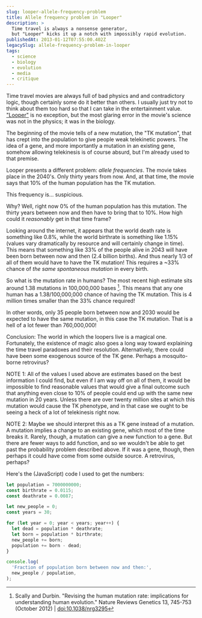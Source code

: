 ```yaml
---
slug: looper-allele-frequency-problem
title: Allele frequency problem in "Looper"
description: >
  Time travel is always a nonsense generator,
  but "Looper" kicks it up a notch with impossibly rapid evolution.
publishedAt: 2013-01-12T07:55:00.402Z
legacySlug: allele-frequency-problem-in-looper
tags:
  - science
  - biology
  - evolution
  - media
  - critique
---
```


Time travel movies are always full of bad physics and and contradictory logic, though certainly some do it better than others. I usually just try not to think about them too hard so that I can take in the entertainment value. ["Looper"](https://www.imdb.com/title/tt1276104/) is no exception, but the most glaring error in the movie's science was not in the physics; it was in the biology.

The beginning of the movie tells of a new mutation, the "TK mutation", that has crept into the population to give people weak telekinetic powers. The idea of a gene, and more importantly a mutation in an existing gene, somehow allowing telekinesis is of course absurd, but I'm already used to that premise.

Looper presents a different problem: _allele frequencies_. The movie takes place in the 2040's. Only thirty years from now. And, at that time, the movie says that 10% of the human population has the TK mutation.

This frequency is... suspicious.

Why? Well, right now 0% of the human population has this mutation. The thirty years between now and then have to bring that to 10%. How high could it _reasonably_ get in that time frame?

Looking around the internet, it appears that the world death rate is something like 0.8%, while the world birthrate is something like 1.15% (values vary dramatically by resource and will certainly change in time). This means that something like 33% of the people alive in 2043 will have been born between now and then (2.4 billion births). And thus nearly 1/3 of all of them would have to have the TK mutation! This requires a ~33% chance of _the same spontaneous mutation_ in every birth.

So what is the mutation rate in humans? The most recent high estimate sits around 1.38 mutations in 100,000,000 bases [^1]. This means that any one human has a 1.38/100,000,000 chance of having the TK mutation. This is 4 million times smaller than the 33% chance required!

In other words, only 35 people born between now and 2030 would be expected to have the same mutation, in this case the TK mutation. That is a hell of a lot fewer than 760,000,000!

Conclusion: The world in which the loopers live is a magical one. Fortunately, the existence of magic also goes a long way toward explaining the time travel paradoxes and their resolution. Alternatively, there could have been some exogenous source of the TK gene. Perhaps a mosquito-borne retrovirus?

NOTE 1: All of the values I used above are estimates based on the best information I could find, but even if I am way off on all of them, it would be impossible to find reasonable values that would give a final outcome such that anything even close to 10% of people could end up with the same new mutation in 20 years. Unless there are over twenty million sites at which this mutation would cause the TK phenotype, and in that case we ought to be seeing a heck of a lot of telekinesis right now.

NOTE 2: Maybe we should interpret this as a TK gene instead of a mutation. A mutation implies a change to an existing gene, which most of the time breaks it. Rarely, though, a mutation can give a new function to a gene. But there are fewer ways to add function, and so we wouldn't be able to get past the probability problem described above. If it was a gene, though, then perhaps it could have come from some outside source. A retrovirus, perhaps?

Here's the (JavaScript) code I used to get the numbers:

```js
let population = 7000000000;
const birthrate = 0.0115;
const deathrate = 0.0087;

let new_people = 0;
const years = 30;

for (let year = 0; year < years; year++) {
  let dead = population * deathrate;
  let born = population * birthrate;
  new_people += born;
  population += born - dead;
}

console.log(
  'Fraction of population born between now and then:',
  new_people / population,
);
```

[^1]: Scally and Durbin. "Revising the human mutation rate: implications for understanding human evolution." Nature Reviews Genetics 13, 745-753 (October 2012) | [doi:10.1038/nrg3295](https://pubmed.ncbi.nlm.nih.gov/22965354/)
